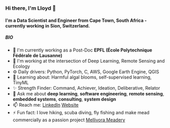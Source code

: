 ### Hi there, I'm Lloyd 👋

#### I'm a Data Scientist and Engineer from Cape Town, South Africa - currently working in Sion, Switzerland.

##### BIO

- 🏢 I'm currently working as a Post-Doc **EPFL (École Polytechnique Fédérale de Lausanne)**
- 🔭 I'm working at the intersection of Deep Learning, Remote Sensing and Ecology
- ⚙️ Daily drivers:  Python, PyTorch, C, AWS, Google Earth Engine, QGIS
- 🌱 Learning about: Harmful algal blooms, self-supervised learning, TinyML
- ✨ Strength Finder: Command, Achiever, Ideation, Deliberative, Relator
- 💬 Ask me about **deep learning**, **software engineering**, **remote sensing**, **embedded systems**, **consulting**, **system design**
- 📫 Reach me: [LinkedIn](https://linkedin.com/in/lloydhughesza) [Website](https://www.lloydhughes.co.za)
- ⚡️ Fun fact: I love hiking, scuba diving, fly fishing and make mead commercially as a passion project [Mellivora Meadery](https://instagram.com/mellivora.za)

